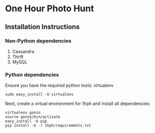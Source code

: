 # One Hour Photo Hunt

## Installation Instructions

### Non-Python dependencies

1. Cassandra
1. Thrift
1. MySQL

### Python dependencies

Ensure you have the required python tools: virtualenv

    sudo easy_install -U virtualenv

Next, create a virtual environment for 1hph and install all dependencies:

    virtualenv gonzo
    source gonzo/bin/activate
    easy_install -U pip
    pip install -U -r 1hph/requirements.txt
